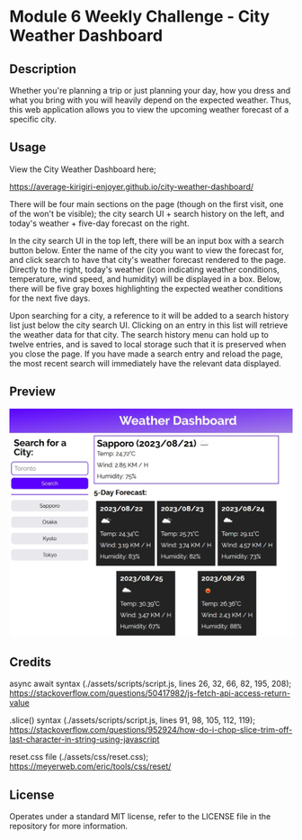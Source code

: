 # Module 6 Weekly Challenge - City Weather Dashboard

## Description

Whether you're planning a trip or just planning your day, how you dress and what you bring with you will heavily depend on the expected weather. Thus, this web application allows you to view the upcoming weather forecast of a specific city.

## Usage

View the City Weather Dashboard here;

https://average-kirigiri-enjoyer.github.io/city-weather-dashboard/

There will be four main sections on the page (though on the first visit, one of the won't be visible); the city search UI + search history on the left, and today's weather + five-day forecast on the right.

In the city search UI in the top left, there will be an input box with a search button below. Enter the name of the city you want to view the forecast for, and click search to have that city's weather forecast rendered to the page. Directly to the right, today's weather (icon indicating weather conditions, temperature, wind speed, and humidity) will be displayed in a box. Below, there will be five gray boxes highlighting the expected weather conditions for the next five days.

Upon searching for a city, a reference to it will be added to a search history list just below the city search UI. Clicking on an entry in this list will retrieve the weather data for that city. The search history menu can hold up to twelve entries, and is saved to local storage such that it is preserved when you close the page. If you have made a search entry and reload the page, the most recent search will immediately have the relevant data displayed.

## Preview

![Preview of City Weather Dashboard](./assets/images/challenge-6-website-preview.jpg)

## Credits

async await syntax (./assets/scripts/script.js, lines 26, 32, 66, 82, 195, 208); https://stackoverflow.com/questions/50417982/js-fetch-api-access-return-value

.slice() syntax (./assets/scripts/script.js, lines 91, 98, 105, 112, 119);
https://stackoverflow.com/questions/952924/how-do-i-chop-slice-trim-off-last-character-in-string-using-javascript

reset.css file (./assets/css/reset.css);
https://meyerweb.com/eric/tools/css/reset/

## License

Operates under a standard MIT license, refer to the LICENSE file in the repository for more information.
